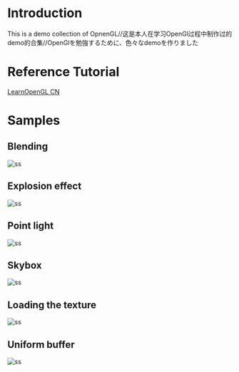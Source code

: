 # Introduction
This is a demo collection of OpnenGL//这是本人在学习OpenGl过程中制作过的demo的合集//OpenGlを勉強するために、色々なdemoを作りました
# Reference Tutorial
[LearnOpenGL CN](https://learnopengl-cn.github.io/)
# Samples
## Blending
![ss](https://github.com/Huang2077/LearnOpenGL_Huang/blob/main/Samples/blending.PNG)
## Explosion effect
![ss](https://github.com/Huang2077/LearnOpenGL_Huang/blob/main/Samples/explosion%20effect%20(geometry%20shader).PNG)
## Point light
![ss](https://github.com/Huang2077/LearnOpenGL_Huang/blob/main/Samples/point%20light%20Source.PNG)
## Skybox
![ss](https://github.com/Huang2077/LearnOpenGL_Huang/blob/main/Samples/skybox.PNG)
## Loading the texture
![ss](https://github.com/Huang2077/LearnOpenGL_Huang/blob/main/Samples/texture%20loading.PNG)
## Uniform buffer
![ss](https://github.com/Huang2077/LearnOpenGL_Huang/blob/main/Samples/uniform%20buffer.PNG)
